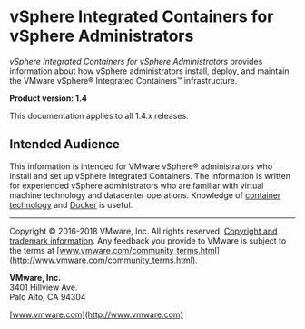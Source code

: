 # vSphere Integrated Containers for vSphere Administrators

*vSphere Integrated Containers for vSphere Administrators* provides information about how vSphere administrators install, deploy, and maintain the VMware vSphere&reg; Integrated Containers&trade; infrastructure.

**Product version: 1.4**

This documentation applies to all 1.4.x releases.

## Intended Audience

This information is intended for VMware vSphere&reg; administrators who install and set up vSphere Integrated Containers. The information is written for experienced vSphere administrators who are familiar with virtual machine technology and datacenter operations. Knowledge of [container technology](https://en.wikipedia.org/wiki/Operating-system-level_virtualization) and [Docker](https://docs.docker.com/) is useful.


----------

Copyright &copy; 2016-2018 VMware, Inc. All rights reserved. [Copyright and trademark information](http://pubs.vmware.com/copyright-trademark.html). Any feedback you provide to VMware is subject to the terms at [www.vmware.com/community_terms.html](http://www.vmware.com/community_terms.html).

**VMware, Inc.**<br>
3401 Hillview Ave.<br>
Palo Alto, CA 94304

[www.vmware.com](http://www.vmware.com)
